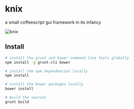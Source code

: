 
# knix
a small coffeescript gui framework in its infancy

![knix](http://http://monsterkodi.github.io/knix/images/knix07.png)

## Install

```sh
# install the grunt and bower command line tools globally
npm install -g grunt-cli bower

# install the npm dependencies locally
npm install

# install the bower packages locally
bower install

# build the sources
grunt build
```
